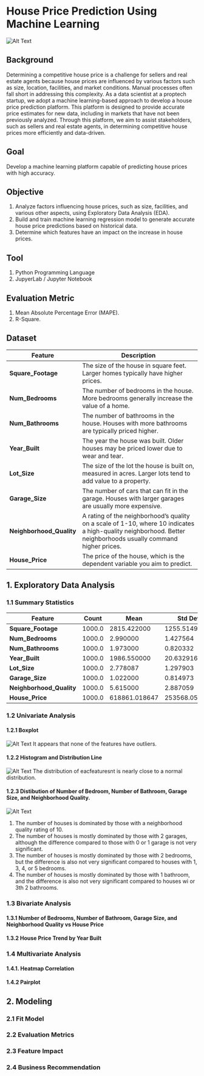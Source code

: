 # House Price Prediction Using Machine Learning

![Alt Text](pictures/wkw4_uxcu_210127.jpg)

## Background 
Determining a competitive house price is a challenge for sellers and real estate agents because house prices are influenced by various factors such as size, location, facilities, and market conditions.
Manual processes often fall short in addressing this complexity. As a data scientist at a proptech startup, we adopt a machine learning-based approach to develop a house price prediction platform. This platform is designed to provide accurate price estimates for new data, including in markets that have not been previously analyzed.
Through this platform, we aim to assist stakeholders, such as sellers and real estate agents, in determining competitive house prices more efficiently and data-driven.

## Goal 
Develop a machine learning platform capable of predicting house prices with high accuracy.

## Objective
1. Analyze factors influencing house prices, such as size, facilities, and various other aspects, using Exploratory Data Analysis (EDA).
2. Build and train machine learning regression model to generate accurate house price predictions based on historical data.
3. Determine which features have an impact on the increase in house prices.

## Tool
1. Python Programming Language
2. JupyerLab / Jupyter Notebook

## Evaluation Metric
1. Mean Absolute Percentage Error (MAPE).
2. R-Square.

## Dataset
| **Feature**            | **Description**                                                                                       |
|-------------------------|-------------------------------------------------------------------------------------------------------|
| **Square_Footage**      | The size of the house in square feet. Larger homes typically have higher prices.                      |
| **Num_Bedrooms**        | The number of bedrooms in the house. More bedrooms generally increase the value of a home.            |
| **Num_Bathrooms**       | The number of bathrooms in the house. Houses with more bathrooms are typically priced higher.         |
| **Year_Built**          | The year the house was built. Older houses may be priced lower due to wear and tear.                  |
| **Lot_Size**            | The size of the lot the house is built on, measured in acres. Larger lots tend to add value to a property. |
| **Garage_Size**         | The number of cars that can fit in the garage. Houses with larger garages are usually more expensive. |
| **Neighborhood_Quality**| A rating of the neighborhood’s quality on a scale of 1-10, where 10 indicates a high-quality neighborhood. Better neighborhoods usually command higher prices. |
| **House_Price**         | The price of the house, which is the dependent variable you aim to predict.                           |

## 1. Exploratory Data Analysis
### 1.1 Summary Statistics
| Feature               | Count   | Mean         | Std Dev      | Min       | 25%       | 50%       | 75%       | Max         |
|-----------------------|---------|--------------|--------------|-----------|-----------|-----------|-----------|-------------|
| **Square_Footage**    | 1000.0  | 2815.422000  | 1255.514921  | 503.000   | 1749.500  | 2862.500  | 3849.500  | 4999.000    |
| **Num_Bedrooms**      | 1000.0  | 2.990000     | 1.427564     | 1.000     | 2.000     | 3.000     | 4.000     | 5.000       |
| **Num_Bathrooms**     | 1000.0  | 1.973000     | 0.820332     | 1.000     | 1.000     | 2.000     | 3.000     | 3.000       |
| **Year_Built**        | 1000.0  | 1986.550000  | 20.632916    | 1950.000  | 1969.000  | 1986.000  | 2004.250  | 2022.000    |
| **Lot_Size**          | 1000.0  | 2.778087     | 1.297903     | 0.506058  | 1.665946  | 2.809740  | 3.923317  | 4.989303    |
| **Garage_Size**       | 1000.0  | 1.022000     | 0.814973     | 0.000     | 0.000     | 1.000     | 2.000     | 2.000       |
| **Neighborhood_Quality** | 1000.0  | 5.615000     | 2.887059     | 1.000     | 3.000     | 6.000     | 8.000     | 10.000      |
| **House_Price**       | 1000.0  | 618861.018647| 253568.058375| 111626.853| 401648.229| 628267.291| 827141.278| 1108237.000 |

### 1.2 Univariate Analysis
#### 1.2.1 Boxplot
![Alt Text](pictures/output_9_0.png)
It appears that none of the features have outliers.

#### 1.2.2 Histogram and Distribution Line
![Alt Text](pictures/output_12_0.png)
The distribution of eacfeaturesnt is nearly close to a normal distribution.

#### 1.2.3 Distibution of Number of Bedroom, Number of Bathroom, Garage Size, and Neighborhood Quality.
![Alt Text](pictures/output_15_0.png)
1. The number of houses is dominated by those with a neighborhood quality rating of 10.
2. The number of houses is mostly dominated by those with 2 garages, although the difference compared to those with 0 or 1 garage is not very significant.
3. The number of houses is mostly dominated by those with 2 bedrooms, but the difference is also not very significant compared to houses with 1, 3, 4, or 5 bedrooms.
4. The number of houses is mostly dominated by those with 1 bathroom, and the difference is also not very significant compared to houses wi or 3th 2 bathrooms.

### 1.3 Bivariate Analysis
#### 1.3.1 Number of Bedrooms, Number of Bathroom, Garage Size, and Neighborhood Quality vs House Price

#### 1.3.2 House Price Trend by Year Built

### 1.4 Multivariate Analysis
#### 1.4.1. Heatmap Correlation
#### 1.4.2 Pairplot

## 2. Modeling
### 2.1 Fit Model
### 2.2 Evaluation Metrics
### 2.3 Feature Impact
### 2.4 Business Recommendation


